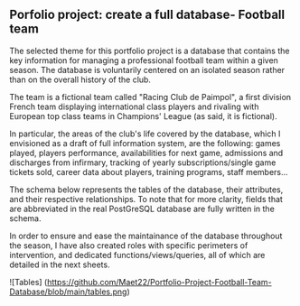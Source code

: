 ## Porfolio project: create a full database- Football team

The selected theme for this portfolio project is a database that contains the key information for managing a professional football team within a given season. The database is voluntarily centered on an isolated season rather than on the overall history of the club.

The team is a fictional team called "Racing Club de Paimpol", a first division French team displaying international class players and rivaling with European top class teams in Champions' League (as said, it is fictional).

In particular, the areas of the club's life covered by the database, which I envisioned as a draft of full information system, are the following: games played, players performance, availabilities for next game, admissions and discharges from infirmary, tracking of yearly subscriptions/single game tickets sold, career data about players, training programs, staff members...

The schema below represents the tables of the database, their attributes, and their respective relationships. To note that for more clarity, fields that are abbreviated in the real PostGreSQL database are fully written in the schema.

In order to ensure and ease the maintainance of the database throughout the season, I have also created roles with specific perimeters of intervention, and dedicated functions/views/queries, all of which are detailed in the next sheets. 


![Tables] (https://github.com/Maet22/Portfolio-Project-Football-Team-Database/blob/main/tables.png)